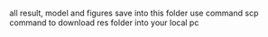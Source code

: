 all result, model and figures save into this folder
use command scp command to download res folder into your local pc
